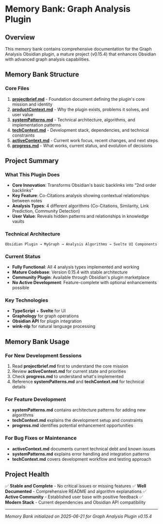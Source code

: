 # Memory Bank: Graph Analysis Plugin

## Overview
This memory bank contains comprehensive documentation for the Graph Analysis Obsidian plugin, a mature project (v0.15.4) that enhances Obsidian with advanced graph analysis capabilities.

## Memory Bank Structure

### Core Files
1. **[projectbrief.md](./projectbrief.md)** - Foundation document defining the plugin's core mission and identity
2. **[productContext.md](./productContext.md)** - Why the plugin exists, problems it solves, and user value
3. **[systemPatterns.md](./systemPatterns.md)** - Technical architecture, algorithms, and implementation patterns
4. **[techContext.md](./techContext.md)** - Development stack, dependencies, and technical constraints
5. **[activeContext.md](./activeContext.md)** - Current work focus, recent changes, and next steps
6. **[progress.md](./progress.md)** - What works, current status, and evolution of decisions

## Project Summary

### What This Plugin Does
- **Core Innovation**: Transforms Obsidian's basic backlinks into "2nd order backlinks"
- **Key Feature**: Co-Citations analysis showing contextual relationships between notes
- **Analysis Types**: 4 different algorithms (Co-Citations, Similarity, Link Prediction, Community Detection)
- **User Value**: Reveals hidden patterns and relationships in knowledge vaults

### Technical Architecture
```
Obsidian Plugin → MyGraph → Analysis Algorithms → Svelte UI Components
```

### Current Status
- **Fully Functional**: All 4 analysis types implemented and working
- **Mature Codebase**: Version 0.15.4 with stable architecture
- **Community Plugin**: Available through Obsidian's plugin marketplace
- **No Active Development**: Feature-complete with optional enhancements possible

### Key Technologies
- **TypeScript** + **Svelte** for UI
- **Graphology** for graph operations
- **Obsidian API** for plugin integration
- **wink-nlp** for natural language processing

## Memory Bank Usage

### For New Development Sessions
1. Read **projectbrief.md** first to understand the core mission
2. Review **activeContext.md** for current state and priorities
3. Check **progress.md** to understand what's implemented
4. Reference **systemPatterns.md** and **techContext.md** for technical details

### For Feature Development
- **systemPatterns.md** contains architecture patterns for adding new algorithms
- **techContext.md** explains the development setup and constraints
- **progress.md** identifies potential enhancement opportunities

### For Bug Fixes or Maintenance
- **activeContext.md** documents current technical debt and known issues
- **systemPatterns.md** explains error handling and integration patterns
- **techContext.md** covers development workflow and testing approach

## Project Health
✅ **Stable and Complete** - No critical issues or missing features
✅ **Well Documented** - Comprehensive README and algorithm explanations
✅ **Active Community** - Established user base with positive feedback
✅ **Modern Stack** - Current dependencies and Obsidian API compatibility

---

*Memory Bank initialized on 2025-06-21 for Graph Analysis Plugin v0.15.4*
